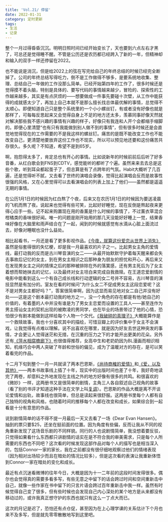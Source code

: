 ```yaml
---
title: 'Vol.21/ 停留'
date: 2022-01-31
category: 定时更新
tags:
- 生活
- 记录
---
```




整个一月过得昏昏沉沉。明明日照时间已经开始变长了，天也要到六点左右才黑了，可总还是觉得睡不醒。不管是公历还是农历都已经跨入了新的一年，但精神却和输入的双手一样还停留在2022。

<!--more-->

也不能说是消沉，但是给2022上的弦在写完给自己的年终总结的时候已经完全断掉了。公司的年终总结写得吃力，倒不是工作做得不够多，是要系统地收集、整理、总结自己一年做的工作没那么简单。已经开始第四年的工作了，很多时候还是觉得摸不着头脑，特别是具体的、要写代码的事情越来越少，冒险的、探索性的工作越来越多，其实是有点厌烦的——想要做成一件事先要碰十次壁，从工作中能获得的成就感太少了，再加上自己本就不是那么擅长找总体最优解的事情，总觉得不太顺心。即便知道自己只是整个系统里的一个小小螺丝钉，有或者没有好像也就是那样了，可每每反思起来又会觉得自身上不足的地方还太多，羡慕同事好像天然就对解决那些我不感兴趣的事情有兴趣的样子，好像只有我连和人开个会都缩手缩脚的。即便心里清楚“也有只有我能做到别人做不到的事情”，但有很多时候还是会直觉地觉得现在的工作需要的不是我这样的螺丝钉。痛苦的是既不能改变工作也不能改变自己，更清楚地要放弃这份工作也不现实，所以可以预见地还要和这份痛苦共存很久。多久呢？不知道，希望不是到65岁。

啊，抱怨得太多了，肯定总也有开心的事情。比如说新年的时候前前后后听了好多音番，从红白歌会到FNS到CDTV，感觉能听的都听了个遍。虽然来来去去总是这些个歌，听到耳朵都起茧子了，但总算是有了点跨年的气氛。Habit大概听了几百遍，还是觉得听不腻，又去看了世终的演唱会录像，觉得比起演唱会反而是故事性很强的风格，又在心里觉得可以去看演唱会的列表上加上了他们——虽然都是遥遥无期的事情。

在公历1月1日的时候因为红白熬了个夜，后来又在农历1月1日的时候因为要送凌晨的飞机而熬了夜。说起来也觉得有些可笑，比起好好睡觉，现在反倒是熬起夜来更得心应手一些。记不起来购置现在用的香薰是什么时候的事情了，不过薰衣草混合柑橘类的香味很好闻。唯一的问题是刚开始用的那几天没能好好睡上一觉，结果香味好像在大脑里和雨声结合在了一起，闻到的时候就感觉有水滴从心脏上面流过去，好像对睡眠也没什么益处。

相比起看书，一月还是看了更多影视作品。[《今夜，就算这份爱恋从世界上消失》](https://movie.douban.com/subject/35772573/)虽然是俗套得很的失忆梗，却是我一月最喜欢的片子之一。比起男女主角的爱情线，最打动我的反而是古川琴音演的女二——从最开始默默守护着每天醒来都会失去事故后记忆的女主，到在男女主相识之后那种身为朋友的担忧和开心，再后来又在发现男女主之间的情愫之后的那种被排除在外的落寞感，还有男主死后为了女主着想而帮她抹去的记忆，以及最终对女主坦白来完成自我救赎。在王道恋爱剧情的电影中能看到这么一个有自己成长线和行动逻辑的女二号并不容易，古川琴音的演技显然是有加分的。室友在看的时候问“为什么女二不促成男女主这段恋爱呢？这不是对男女主都好吗？”，答案很简单啊，因为这显而易见地对女二自己并没有好处——这是这个剧本最打动我的地方之一，没一个角色的存在都是有他/她自己的价值的，有着墨的人中并没有谁是为了男女主恋爱而设置的工具人——甚至连作为男主搭讪女主的契机出现的被欺凌的男同学，也在毕业的场景带过了他的心情，恐怕很少有剧本能做到这样给每个人物一个交代。[《我破碎的真理子》](https://movie.douban.com/subject/35681182/)大概能算作是一个救赎故事，我也十分喜欢其中的描绘，可惜豆瓣上的评价集中于女主不会演戏，让我觉得有点难以理解。说不出喜欢在哪里，就是因为好友去世这种突发的事情，才会更让人觉得迷茫和无措，在沉重的压力之下的才能开出更美的花朵。另外还有[《萍水相腐檐廊下》](https://movie.douban.com/subject/35316486/)也很值得推荐，女高中生和老奶奶因为BL漫画而相识相知，机缘巧合中两人突破了年龄和世俗的偏见，成为了温暖对方的存在，是可以笑着看完的作品。

十二月下旬到整个一月一共就读了两本巴恩斯，[《尚待商榷的爱情》](https://book.douban.com/subject/34893656/)和[《爱，以及其他》](https://book.douban.com/subject/30172063/)——两本书故事线上插了十年，现实中的出版时间也差了十年，我好奇地读完了两卷，却意料之外地发现在主线之外的地方好像有很多的共鸣。和很喜欢的《微妙》一样，这两册书又是很简单的剧情，主角三人各自叙述自己视角的故事（看了别的书评才知道这种手法在文学上叫[复调](https://zh.wikipedia.org/zh-cn/%E8%A4%87%E8%AA%BF_(%E6%96%87%E5%AD%B8%E7%90%86%E8%AB%96))）。巴恩斯的作品大概是离不开谈论爱情和出轨，故事线也很简单，但总是读起来很舒服。这两册书里每个人都有自己独特的视角和风格，也随着时间的推移每个人都在改变和成长，如果综合到一起看是十分有意思的作品。

说到剧情简单的话不得不提一月最后一天又去看了一场《Dear Evan Hansen》。抽到的票只要$25，还坐在挺前面的位置。因为角度有些偏，反而让我从不同的视角重新发现了这场音乐剧的不同样貌。同行的人也说剧情简单，我没想着要反驳，只觉得如果看什么东西都只讲剧情的话实在是不符合我的审美需求，只是每个人所需要的东西也不同吧？这次看的时候发现这部作品对每个人的描写也是相当深入的，包括Connor一家的家长，我在之前都没有很仔细地观察过他们的情绪表现（因为相对出场较少而且在暗处的情况比较多），但是这次看的表演让我重新体悟到Connor一家在暗处的变化和成长。

最近有点沉迷看微博的往年今日，大概是因为十一二年前的这段时间发得很多。偶尔也会觉得真的需要多看多写，有些无意之中留下的话会跨过时间和空间重新击中自己，就像一些作家在书中留下的只言片语会跨过百年重新击中我一样。虽然有时候觉得自己变了很多，但有些时候也会发现自己内心深处的某个地方是从来都没有移动过的，或许我真正想守护的东西也就只有这么一丁点大而已。

这次的月记是迟了，恐怕还有点仓促，甚至因为在上心理学课的关系估计下个月也来不及多写，但是就先零零散散地写到这里吧。
